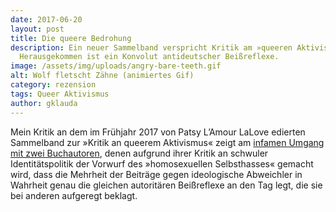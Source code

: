 ```yaml
---
date: 2017-06-20
layout: post
title: Die queere Bedrohung
description: Ein neuer Sammelband verspricht Kritik am »queeren Aktivismus«.
  Herausgekommen ist ein Konvolut antideutscher Beißreflexe.
image: /assets/img/uploads/angry-bare-teeth.gif
alt: Wolf fletscht Zähne (animiertes Gif)
category: rezension
tags: Queer Aktivismus
author: gklauda
---
```

Mein Kritik an dem im Frühjahr 2017 von Patsy L’Amour LaLove edierten Sammelband zur »Kritik an queerem Aktivismus« zeigt am <a href="https://archiv.akweb.de/ak_s/ak628/20.htm)« (*analyse & kritik*, 20.06.2017" aria-label="Artikel in analyse & kritik lesen">infamen Umgang mit zwei Buchautoren</a>, denen aufgrund ihrer Kritik an schwuler Identitätspolitik der Vorwurf des »homosexuellen Selbsthasses« gemacht wird, dass die Mehrheit der Beiträge gegen ideologische Abweichler in Wahrheit genau die gleichen autoritären Beißreflexe an den Tag legt, die sie bei anderen aufgeregt beklagt.